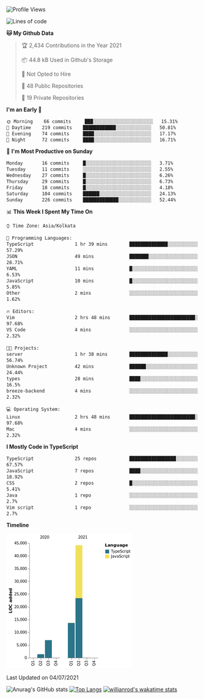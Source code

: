 <!--START_SECTION:waka-->
![Profile Views](http://img.shields.io/badge/Profile%20Views-0-blue)

![Lines of code](https://img.shields.io/badge/From%20Hello%20World%20I%27ve%20Written-66336%20lines%20of%20code-blue)

**🐱 My Github Data** 

> 🏆 2,434 Contributions in the Year 2021
 > 
> 📦 44.8 kB Used in Github's Storage 
 > 
> 🚫 Not Opted to Hire
 > 
> 📜 48 Public Repositories 
 > 
> 🔑 19 Private Repositories  
 > 
**I'm an Early 🐤** 

```text
🌞 Morning    66 commits     ███░░░░░░░░░░░░░░░░░░░░░░   15.31% 
🌆 Daytime    219 commits    ████████████░░░░░░░░░░░░░   50.81% 
🌃 Evening    74 commits     ████░░░░░░░░░░░░░░░░░░░░░   17.17% 
🌙 Night      72 commits     ████░░░░░░░░░░░░░░░░░░░░░   16.71%

```
📅 **I'm Most Productive on Sunday** 

```text
Monday       16 commits     █░░░░░░░░░░░░░░░░░░░░░░░░   3.71% 
Tuesday      11 commits     ░░░░░░░░░░░░░░░░░░░░░░░░░   2.55% 
Wednesday    27 commits     █░░░░░░░░░░░░░░░░░░░░░░░░   6.26% 
Thursday     29 commits     █░░░░░░░░░░░░░░░░░░░░░░░░   6.73% 
Friday       18 commits     █░░░░░░░░░░░░░░░░░░░░░░░░   4.18% 
Saturday     104 commits    ██████░░░░░░░░░░░░░░░░░░░   24.13% 
Sunday       226 commits    █████████████░░░░░░░░░░░░   52.44%

```


📊 **This Week I Spent My Time On** 

```text
⌚︎ Time Zone: Asia/Kolkata

💬 Programming Languages: 
TypeScript               1 hr 39 mins        ██████████████░░░░░░░░░░░   57.29% 
JSON                     49 mins             ███████░░░░░░░░░░░░░░░░░░   28.71% 
YAML                     11 mins             █░░░░░░░░░░░░░░░░░░░░░░░░   6.53% 
JavaScript               10 mins             █░░░░░░░░░░░░░░░░░░░░░░░░   5.85% 
Other                    2 mins              ░░░░░░░░░░░░░░░░░░░░░░░░░   1.62%

🔥 Editors: 
Vim                      2 hrs 48 mins       ████████████████████████░   97.68% 
VS Code                  4 mins              ░░░░░░░░░░░░░░░░░░░░░░░░░   2.32%

🐱‍💻 Projects: 
server                   1 hr 38 mins        ██████████████░░░░░░░░░░░   56.74% 
Unknown Project          42 mins             ██████░░░░░░░░░░░░░░░░░░░   24.44% 
types                    28 mins             ████░░░░░░░░░░░░░░░░░░░░░   16.5% 
breeze-backend           4 mins              ░░░░░░░░░░░░░░░░░░░░░░░░░   2.32%

💻 Operating System: 
Linux                    2 hrs 48 mins       ████████████████████████░   97.68% 
Mac                      4 mins              ░░░░░░░░░░░░░░░░░░░░░░░░░   2.32%

```

**I Mostly Code in TypeScript** 

```text
TypeScript               25 repos            █████████████████░░░░░░░░   67.57% 
JavaScript               7 repos             ████░░░░░░░░░░░░░░░░░░░░░   18.92% 
CSS                      2 repos             █░░░░░░░░░░░░░░░░░░░░░░░░   5.41% 
Java                     1 repo              ░░░░░░░░░░░░░░░░░░░░░░░░░   2.7% 
Vim script               1 repo              ░░░░░░░░░░░░░░░░░░░░░░░░░   2.7%

```


**Timeline**

![Chart not found](https://raw.githubusercontent.com/wise-introvert/wise-introvert/master/charts/bar_graph.png) 


 Last Updated on 04/07/2021
<!--END_SECTION:waka-->
![Anurag's GitHub stats](https://github-readme-stats.vercel.app/api?username=wise-introvert&count_private=true&show_icons=true)
[![Top Langs](https://github-readme-stats.vercel.app/api/top-langs/?username=wise-introvert&langs_count=10)](https://github.com/anuraghazra/github-readme-stats)
[![willianrod's wakatime stats](https://github-readme-stats.vercel.app/api/wakatime?username=wiseintrovert)](https://github.com/anuraghazra/github-readme-stats)
